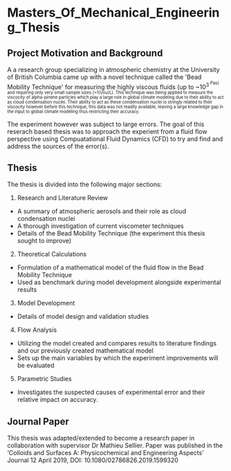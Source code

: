 # Masters_Of_Mechanical_Engineering_Thesis
## Project Motivation and Background
A a research group specializing in atmospheric chemistry at the University of British Columbia came up with a novel technique called the 'Bead Mobility Technique' for measuring the highly viscous fluids (up to ~10<sup>3<sup> Pas) and requiring only very small sample sizes (~1\(\mu\)L). This technique was being applied to measure the viscocity of alpha-pinene particles which play a large role in global climate modeling due to their ability to act as cloud condensation nuclei. Their ability to act as these condensation nuclei is stringly related to their viscocity however before this technique, this data was not readily available, leaving a large knowledge gap in the input to global climate modeling thus restricting their accuracy.

The experiment however was subject to large errors. The goal of this reserach based thesis was to approach the experient from a fluid flow perspective using Compuatational Fluid Dynamics (CFD) to try and find and address the sources of the error(s).

## Thesis
The thesis is divided into the following major sections:
1. Research and Literature Review
- A summary of atmospheric aerosols and their role as cloud condensation nuclei
- A thorough investigation of current viscometer techniques
- Details of the Bead Mobility Technique (the experiment this thesis sought to improve)
2. Theoretical Calculations
- Formulation of a mathematical model of the fluid flow in the Bead Mobility Technique
- Used as benchmark during model development alongside experimental results
3. Model Development
- Details of model design and validation studies
4. Flow Analysis
- Utilizing the model created and compares results to literature findings and our previously created mathematical model
- Sets up the main variables by which the experiment improvements will be evaluated
5. Parametric Studies
- Investigates the suspected causes of experimental error and their relative impact on accuracy.

## Journal Paper
This thesis was adapted/extended to become a research paper in collaboration with supervisor Dr Mathieu Sellier. Paper was published in the ‘Colloids and Surfaces A: Physicochemical and Engineering Aspects’ Journal 12 April 2019, DOI: 10.1080/02786826.2019.1599320